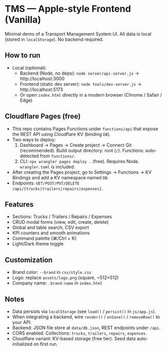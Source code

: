 # TMS — Apple‑style Frontend (Vanilla)

Minimal demo of a Transport Management System UI. All data is local (stored in `localStorage`). No backend required.

## How to run
- Local (optional):
  - Backend (Node, no deps): `node server/api-server.js` → http://localhost:3000
  - Frontend (static dev server): `node tools/dev-server.js` → http://localhost:5173
  - Or open `index.html` directly in a modern browser (Chrome / Safari / Edge)

## Cloudflare Pages (free)
- This repo contains Pages Functions under `functions/api` that expose the REST API using Cloudflare KV (binding `DB`).
- Two ways to deploy:
  1) Dashboard → Pages → Create project → Connect Git (recommended). Build output directory: root (`/`). Functions: auto-detected from `functions/`.
  2) CLI: `npx wrangler pages deploy .` (free). Requires Node. `wrangler.toml` is included.
- After creating the Pages project, go to Settings → Functions → KV Bindings and add a KV namespace named `DB`.
- Endpoints: `GET/POST/PUT/DELETE /api/{trucks|trailers|repairs|expenses}`.

## Features
- Sections: Trucks / Trailers / Repairs / Expenses
- CRUD modal forms (view, edit, create, delete)
- Global and table search, CSV export
- KPI counters and smooth animations
- Command palette (⌘/Ctrl + K)
- Light/Dark theme toggle

## Customization
- Brand color: `--brand` in `css/style.css`
- Logo: replace `assets/logo.png` (square, ~512×512)
- Company name: `.brand-name` in `index.html`

## Notes
- Data persists via `localStorage` (see `load()` / `persist()` in `js/app.js`).
- When integrating a backend, wire `render()` / `onSave()` / `removeRow()` to your API.
- Backend: JSON file store at `data/db.json`, REST endpoints under `/api`.
- CORS enabled. Collections: `trucks`, `trailers`, `repairs`, `expenses`.
- Cloudflare variant: KV-based storage (free tier). Seed data auto-initialized on first run.
